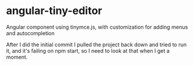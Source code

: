 # angular-tiny-editor
Angular component using tinymce.js, with customization for adding menus and autocompletion


After I did the initial commit I pulled the project back down and tried to run it, and it's failing on npm start, so I need to look at that when I get a moment.
